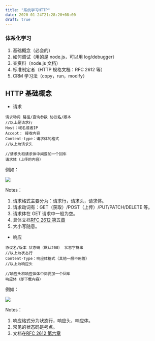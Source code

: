 ```yaml
---
title: "系统学习HTTP"
date: 2020-01-24T21:28:20+08:00
draft: true
---
```


### 体系化学习

1. 基础概念（必会的）
2. 如何调试（用的是 node.js，可以用 log/debugger）
3. 查资料（node.js 文档）
4. 标准制定者（HTTP 规格文档：RFC 2612 等）
5. CRM 学习法（copy，run，modify）

## HTTP 基础概念

- 请求

```
请求动词 路径/查询参数 协议名/版本
//以上是请求行
Host：域名或者IP
Accept： 接收内容
Content-type：请求体的格式
//以上为请求头

//请求头和请求体中间要加一个回车
请求体（上传的内容）

```

例如：

![](https://user-gold-cdn.xitu.io/2020/1/22/16fcdb66f6ea2883?w=338&h=381&f=png&s=50536)

Notes：

1. 请求格式主要分为：请求行，请求头，请求体。
2. 请求动词有：GET（获取）/POST（上传）/PUT/PATCH/DELETE 等。
3. 请求体在 GET 请求中一般为空。
4. 具体文档[RFC 2612 第五章](https://www.w3.org/Protocols/rfc2616/rfc2616-sec5.html)
5. 大小写随意。

- 响应

```
协议名/版本 状态码（默认200） 状态字符串
//以上为状态行
Content-Type：响应体格式（其他一般不用管）
//以上为响应头

//响应头和响应体体中间要加一个回车
响应体（即下载内容）
```

例如：

![](https://user-gold-cdn.xitu.io/2020/1/22/16fcdbba5db72f39?w=334&h=148&f=png&s=20138)

Notes：

1. 响应格式分为状态行，响应头，响应体。
2. 常见的状态码是考点。
3. 文档在[RFC 2612 第六章](https://www.w3.org/Protocols/rfc2616/rfc2616-sec5.html)
